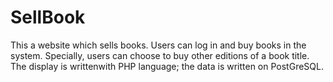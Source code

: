 # SellBook
 This a website which sells books. Users can log in and buy books in the
system. Specially, users can choose to buy other editions of a book title. The
display is writtenwith PHP language; the data is written on PostGreSQL. 
